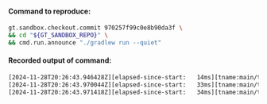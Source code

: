 

#### Command to reproduce:
```bash
gt.sandbox.checkout.commit 970257f99c0e8b90da3f \
&& cd "${GT_SANDBOX_REPO}" \
&& cmd.run.announce "./gradlew run --quiet"
```

#### Recorded output of command:
```txt
[2024-11-28T20:26:43.946428Z][elapsed-since-start:   14ms][tname:main/tid:1] inst1: SomeClass(whenCreated=2024-11-28T20:26:43.937825Z)
[2024-11-28T20:26:43.970044Z][elapsed-since-start:   33ms][tname:main/tid:1] inst2: SomeClass(whenCreated=2024-11-28T20:26:43.937825Z)
[2024-11-28T20:26:43.971418Z][elapsed-since-start:   34ms][tname:main/tid:1] Are equal=true
```

